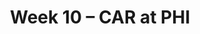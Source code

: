---
layout: game
title: Week 10 – CAR at PHI
season: 2014
game_id: 2014_10_CAR_PHI
away_team: CAR
home_team: PHI
---